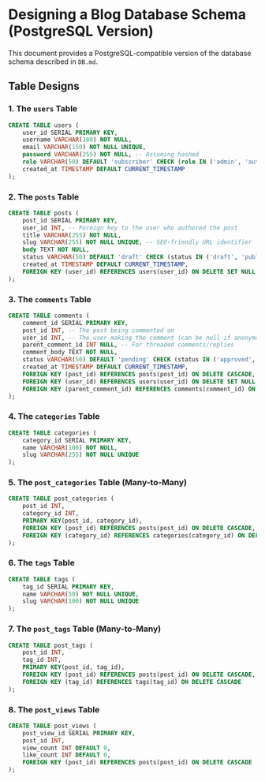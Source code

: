 
# Designing a Blog Database Schema (PostgreSQL Version)

This document provides a PostgreSQL-compatible version of the database schema described in `DB.md`.

## Table Designs

### 1. The `users` Table

```sql
CREATE TABLE users (
    user_id SERIAL PRIMARY KEY,
    username VARCHAR(100) NOT NULL,
    email VARCHAR(150) NOT NULL UNIQUE,
    password VARCHAR(255) NOT NULL, -- Assuming hashed
    role VARCHAR(50) DEFAULT 'subscriber' CHECK (role IN ('admin', 'author', 'subscriber')), -- Basic role management
    created_at TIMESTAMP DEFAULT CURRENT_TIMESTAMP
);
```

### 2. The `posts` Table

```sql
CREATE TABLE posts (
    post_id SERIAL PRIMARY KEY,
    user_id INT, -- Foreign key to the user who authored the post
    title VARCHAR(255) NOT NULL,
    slug VARCHAR(255) NOT NULL UNIQUE, -- SEO-friendly URL identifier
    body TEXT NOT NULL,
    status VARCHAR(50) DEFAULT 'draft' CHECK (status IN ('draft', 'published')), -- For content moderation
    created_at TIMESTAMP DEFAULT CURRENT_TIMESTAMP,
    FOREIGN KEY (user_id) REFERENCES users(user_id) ON DELETE SET NULL
);
```

### 3. The `comments` Table

```sql
CREATE TABLE comments (
    comment_id SERIAL PRIMARY KEY,
    post_id INT, -- The post being commented on
    user_id INT, -- The user making the comment (can be null if anonymous commenting is allowed)
    parent_comment_id INT NULL, -- For threaded comments/replies
    comment_body TEXT NOT NULL,
    status VARCHAR(50) DEFAULT 'pending' CHECK (status IN ('approved', 'pending', 'spam')), -- For content moderation
    created_at TIMESTAMP DEFAULT CURRENT_TIMESTAMP,
    FOREIGN KEY (post_id) REFERENCES posts(post_id) ON DELETE CASCADE,
    FOREIGN KEY (user_id) REFERENCES users(user_id) ON DELETE SET NULL,
    FOREIGN KEY (parent_comment_id) REFERENCES comments(comment_id) ON DELETE CASCADE
);
```

### 4. The `categories` Table

```sql
CREATE TABLE categories (
    category_id SERIAL PRIMARY KEY,
    name VARCHAR(100) NOT NULL,
    slug VARCHAR(255) NOT NULL UNIQUE
);
```

### 5. The `post_categories` Table (Many-to-Many)

```sql
CREATE TABLE post_categories (
    post_id INT,
    category_id INT,
    PRIMARY KEY(post_id, category_id),
    FOREIGN KEY (post_id) REFERENCES posts(post_id) ON DELETE CASCADE,
    FOREIGN KEY (category_id) REFERENCES categories(category_id) ON DELETE CASCADE
);
```

### 6. The `tags` Table

```sql
CREATE TABLE tags (
    tag_id SERIAL PRIMARY KEY,
    name VARCHAR(50) NOT NULL UNIQUE,
    slug VARCHAR(100) NOT NULL UNIQUE
);
```

### 7. The `post_tags` Table (Many-to-Many)

```sql
CREATE TABLE post_tags (
    post_id INT,
    tag_id INT,
    PRIMARY KEY(post_id, tag_id),
    FOREIGN KEY (post_id) REFERENCES posts(post_id) ON DELETE CASCADE,
    FOREIGN KEY (tag_id) REFERENCES tags(tag_id) ON DELETE CASCADE
);
```

### 8. The `post_views` Table

```sql
CREATE TABLE post_views (
    post_view_id SERIAL PRIMARY KEY,
    post_id INT,
    view_count INT DEFAULT 0,
    like_count INT DEFAULT 0,
    FOREIGN KEY (post_id) REFERENCES posts(post_id) ON DELETE CASCADE
);
```
